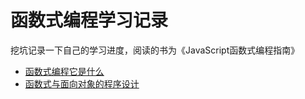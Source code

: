 # 函数式编程学习记录
挖坑记录一下自己的学习进度，阅读的书为《JavaScript函数式编程指南》
* [函数式编程它是什么](https://github.com/Luoyuda/study-demo/tree/master/fp-demo/fp-01)
* [函数式与面向对象的程序设计](https://github.com/Luoyuda/study-demo/tree/master/fp-demo/fp-02)